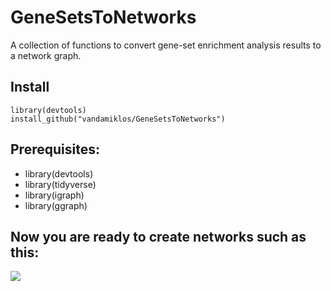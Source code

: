 # GeneSetsToNetworks

A collection of functions to convert gene-set enrichment analysis results to a network graph.

## Install

```
library(devtools)
install_github("vandamiklos/GeneSetsToNetworks")
```

## Prerequisites:

- library(devtools)
- library(tidyverse)
- library(igraph)
- library(ggraph)

## Now you are ready to create networks such as this:
![](https://github.com/vandamiklos/gene_sets_to_networks/blob/master/data/network.png)
